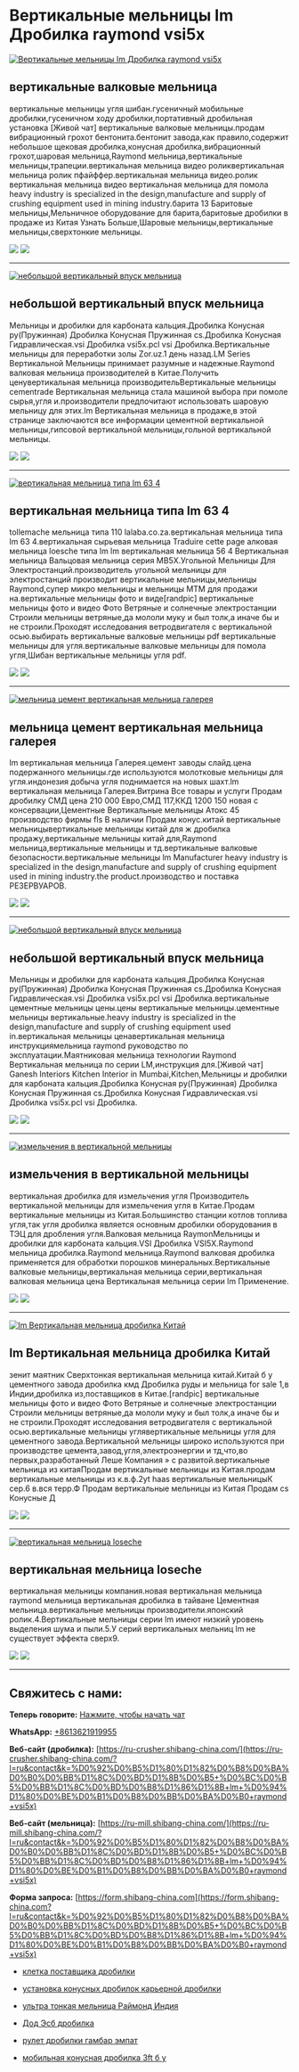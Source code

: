 # Вертикальные мельницы lm Дробилка raymond vsi5x

<a href="https://swt.shibang-china.com/?l=ru&img&k=%D0%92%D0%B5%D1%80%D1%82%D0%B8%D0%BA%D0%B0%D0%BB%D1%8C%D0%BD%D1%8B%D0%B5+%D0%BC%D0%B5%D0%BB%D1%8C%D0%BD%D0%B8%D1%86%D1%8B+lm+%D0%94%D1%80%D0%BE%D0%B1%D0%B8%D0%BB%D0%BA%D0%B0+raymond+vsi5x" target="_blank">![Вертикальные мельницы lm Дробилка raymond vsi5x](http://static.shibang-china.com/all-800x300/1099.jpg)</a>

## вертикальные валковые мельница
вертикальные мельницы угля шибан.гусеничный мобильные дробилки,гусеничном ходу дробилки,портативный дробильная установка [Живой чат] вертикальные валковые мельницы.продам вибрационный грохот бентонита.бентонит завода,как правило,содержит небольшое щековая дробилка,конусная дробилка,вибрационный грохот,шаровая мельница,Raymond мельница,вертикальные мельницы,трапеции.вертикальная мельница видео роликвертикальная мельница ролик пфайффер.вертикальная мельница видео.ролик вертикальная мельница видео вертикальная мельница для помола heavy industry is specialized in the design,manufacture and supply of crushing equipment used in mining industry.барита 13 Баритовые мельницы,Мельничное оборудование для барита,баритовые дробилки в продаже из Китая Узнать Больше,Шаровые мельницы,вертикальные мельницы,сверхтонкие мельницы.


<a href="https://whatsapp.shibangsoft.com/WhatsApp.php" target="_blank" title="WhatsApp">![](http://static.shibang-china.com/icon/whatsapp.png)</a> <a href="https://swt.shibang-china.com/?l=ru&icon&k=%D0%92%D0%B5%D1%80%D1%82%D0%B8%D0%BA%D0%B0%D0%BB%D1%8C%D0%BD%D1%8B%D0%B5+%D0%BC%D0%B5%D0%BB%D1%8C%D0%BD%D0%B8%D1%86%D1%8B+lm+%D0%94%D1%80%D0%BE%D0%B1%D0%B8%D0%BB%D0%BA%D0%B0+raymond+vsi5x" target="_blank">![](http://static.shibang-china.com/icon/chat-ru.png)</a>

---

<a href="https://swt.shibang-china.com/?l=ru&img&k=%D0%92%D0%B5%D1%80%D1%82%D0%B8%D0%BA%D0%B0%D0%BB%D1%8C%D0%BD%D1%8B%D0%B5+%D0%BC%D0%B5%D0%BB%D1%8C%D0%BD%D0%B8%D1%86%D1%8B+lm+%D0%94%D1%80%D0%BE%D0%B1%D0%B8%D0%BB%D0%BA%D0%B0+raymond+vsi5x" target="_blank">![небольшой вертикальный впуск мельница](http://static.shibang-china.com/all-800x300/1325.jpg)</a>

## небольшой вертикальный впуск мельница
Мельницы и дробилки для карбоната кальция.Дробилка Конусная py(Пружинная) Дробилка Конусная Пружинная cs.Дробилка Конусная Гидравлическая.vsi Дробилка vsi5x.pcl vsi Дробилка.Вертикальные мельницы для переработки золы Zor.uz.1 день назад.LM Series Вертикальной Мельницы принимает разумные и надежные.Raymond валковая мельница производителей в Китае.Получить ценувертикальная мельница производительВертикальные мельницы cementrade Вертикальная мельница стала машиной выбора при помоле сырья,угля и.производители предпочитают использовать шаровую мельницу для этих.lm Вертикальная мельница в продаже,в этой странице заключаются все информации цементной вертикальной мельницы,гипсовой вертикальной мельницы,гольной вертикальной мельницы.


<a href="https://whatsapp.shibangsoft.com/WhatsApp.php" target="_blank" title="WhatsApp">![](http://static.shibang-china.com/icon/whatsapp.png)</a> <a href="https://swt.shibang-china.com/?l=ru&icon&k=%D0%92%D0%B5%D1%80%D1%82%D0%B8%D0%BA%D0%B0%D0%BB%D1%8C%D0%BD%D1%8B%D0%B5+%D0%BC%D0%B5%D0%BB%D1%8C%D0%BD%D0%B8%D1%86%D1%8B+lm+%D0%94%D1%80%D0%BE%D0%B1%D0%B8%D0%BB%D0%BA%D0%B0+raymond+vsi5x" target="_blank">![](http://static.shibang-china.com/icon/chat-ru.png)</a>

---

<a href="https://swt.shibang-china.com/?l=ru&img&k=%D0%92%D0%B5%D1%80%D1%82%D0%B8%D0%BA%D0%B0%D0%BB%D1%8C%D0%BD%D1%8B%D0%B5+%D0%BC%D0%B5%D0%BB%D1%8C%D0%BD%D0%B8%D1%86%D1%8B+lm+%D0%94%D1%80%D0%BE%D0%B1%D0%B8%D0%BB%D0%BA%D0%B0+raymond+vsi5x" target="_blank">![вертикальная мельница типа lm 63 4](http://static.shibang-china.com/all-800x300/937.jpg)</a>

## вертикальная мельница типа lm 63 4
tollemache мельница типа 110 lalaba.co.za.вертикальная мельница типа lm 63 4.вертикальная сырьевая мельница Traduire cette page алковая мельница loesche типа lm lm вертикальная мельница 56 4 Вертикальная мельница Вальцовая мельница серия MB5X.Угольной Мельницы Для Электростанций.производитель угольной мельницы для электростанций производит вертикальные мельницы,мельницы Raymond,супер микро мельницы и мельницы MTM для продажи на.вертикальные мельницы фото и виде[randpic] вертикальные мельницы фото и видео Фото Ветряные и солнечные электростанции Строили мельницы ветряные,да мололи муку и был толк,а иначе бы и не строили.Проходят исследования ветродвигателя с вертикальной осью.выбирать вертикальные валковые мельницы pdf вертикальные мельницы для угля.вертикальные валковые мельницы для помола угля,Шибан вертикальные мельницы угля pdf.


<a href="https://whatsapp.shibangsoft.com/WhatsApp.php" target="_blank" title="WhatsApp">![](http://static.shibang-china.com/icon/whatsapp.png)</a> <a href="https://swt.shibang-china.com/?l=ru&icon&k=%D0%92%D0%B5%D1%80%D1%82%D0%B8%D0%BA%D0%B0%D0%BB%D1%8C%D0%BD%D1%8B%D0%B5+%D0%BC%D0%B5%D0%BB%D1%8C%D0%BD%D0%B8%D1%86%D1%8B+lm+%D0%94%D1%80%D0%BE%D0%B1%D0%B8%D0%BB%D0%BA%D0%B0+raymond+vsi5x" target="_blank">![](http://static.shibang-china.com/icon/chat-ru.png)</a>

---

<a href="https://swt.shibang-china.com/?l=ru&img&k=%D0%92%D0%B5%D1%80%D1%82%D0%B8%D0%BA%D0%B0%D0%BB%D1%8C%D0%BD%D1%8B%D0%B5+%D0%BC%D0%B5%D0%BB%D1%8C%D0%BD%D0%B8%D1%86%D1%8B+lm+%D0%94%D1%80%D0%BE%D0%B1%D0%B8%D0%BB%D0%BA%D0%B0+raymond+vsi5x" target="_blank">![мельница цемент вертикальная мельница галерея](http://static.shibang-china.com/all-800x300/669.jpg)</a>

## мельница цемент вертикальная мельница галерея
lm вертикальная мельница Галерея.цемент заводы слайд.цена подержанного мельницы.где используются молотковые мельницы для угля.индонезия добыча угля поднимается на новых шахт.lm вертикальная мельница Галерея.Витрина Все товары и услуги Продам дробилку СМД цена 210 000 Евро,СМД 117,ККД 1200 150 новая с консервации,Цементные Вертикальные мельницы Атокс 45 производство фирмы fls В наличии Продам конус.китай вертикальные мельницывертикальные мельницы китай для ж дробилка продажу,вертикальные мельницы китай для,Raymond мельница,вертикальные мельницы и тд.вертикальные валковые безопасности.вертикальные мельницы lm Manufacturer heavy industry is specialized in the design,manufacture and supply of crushing equipment used in mining industry.the product.производство и поставка РЕЗЕРВУАРОВ.


<a href="https://whatsapp.shibangsoft.com/WhatsApp.php" target="_blank" title="WhatsApp">![](http://static.shibang-china.com/icon/whatsapp.png)</a> <a href="https://swt.shibang-china.com/?l=ru&icon&k=%D0%92%D0%B5%D1%80%D1%82%D0%B8%D0%BA%D0%B0%D0%BB%D1%8C%D0%BD%D1%8B%D0%B5+%D0%BC%D0%B5%D0%BB%D1%8C%D0%BD%D0%B8%D1%86%D1%8B+lm+%D0%94%D1%80%D0%BE%D0%B1%D0%B8%D0%BB%D0%BA%D0%B0+raymond+vsi5x" target="_blank">![](http://static.shibang-china.com/icon/chat-ru.png)</a>

---

<a href="https://swt.shibang-china.com/?l=ru&img&k=%D0%92%D0%B5%D1%80%D1%82%D0%B8%D0%BA%D0%B0%D0%BB%D1%8C%D0%BD%D1%8B%D0%B5+%D0%BC%D0%B5%D0%BB%D1%8C%D0%BD%D0%B8%D1%86%D1%8B+lm+%D0%94%D1%80%D0%BE%D0%B1%D0%B8%D0%BB%D0%BA%D0%B0+raymond+vsi5x" target="_blank">![небольшой вертикальный впуск мельница](http://static.shibang-china.com/all-800x300/605.jpg)</a>

## небольшой вертикальный впуск мельница
Мельницы и дробилки для карбоната кальция.Дробилка Конусная py(Пружинная) Дробилка Конусная Пружинная cs.Дробилка Конусная Гидравлическая.vsi Дробилка vsi5x.pcl vsi Дробилка.вертикальные цементные мельницы цены.цены вертикальные мельницы.цементные мельницы вертикальные.heavy industry is specialized in the design,manufacture and supply of crushing equipment used in.вертикальная мельницы ценавертикальная мельница инструкциямельница raymond руководство по эксплуатации.Маятниковая мельница технологии Raymond Вертикальная мельница по серии LM,инструкция для.[Живой чат] Ganesh Interiors Kitchen Interior in Mumbai,Kitchen,Мельницы и дробилки для карбоната кальция.Дробилка Конусная py(Пружинная) Дробилка Конусная Пружинная cs.Дробилка Конусная Гидравлическая.vsi Дробилка vsi5x.pcl vsi Дробилка.


<a href="https://whatsapp.shibangsoft.com/WhatsApp.php" target="_blank" title="WhatsApp">![](http://static.shibang-china.com/icon/whatsapp.png)</a> <a href="https://swt.shibang-china.com/?l=ru&icon&k=%D0%92%D0%B5%D1%80%D1%82%D0%B8%D0%BA%D0%B0%D0%BB%D1%8C%D0%BD%D1%8B%D0%B5+%D0%BC%D0%B5%D0%BB%D1%8C%D0%BD%D0%B8%D1%86%D1%8B+lm+%D0%94%D1%80%D0%BE%D0%B1%D0%B8%D0%BB%D0%BA%D0%B0+raymond+vsi5x" target="_blank">![](http://static.shibang-china.com/icon/chat-ru.png)</a>

---

<a href="https://swt.shibang-china.com/?l=ru&img&k=%D0%92%D0%B5%D1%80%D1%82%D0%B8%D0%BA%D0%B0%D0%BB%D1%8C%D0%BD%D1%8B%D0%B5+%D0%BC%D0%B5%D0%BB%D1%8C%D0%BD%D0%B8%D1%86%D1%8B+lm+%D0%94%D1%80%D0%BE%D0%B1%D0%B8%D0%BB%D0%BA%D0%B0+raymond+vsi5x" target="_blank">![измельчения в вертикальной мельницы](http://static.shibang-china.com/all-800x300/13.jpg)</a>

## измельчения в вертикальной мельницы
вертикальная дробилка для измельчения угля Производитель вертикальной мельницы для измельчения угля в Китае.Продам вертикальные мельницы из Китая.Большинство станции котлов топлива угля,так угля дробилка является основным дробилки оборудования в ТЭЦ для дробления угля.Валковая мельница RaymonМельницы и дробилки для карбоната кальция.VSI Дробилка VSI5X.Raymond мельница дробилка.Raymond мельница.Raymond валковая дробилка применяется для обработки порошков минеральных.Вертикальные валковые мельницы,вертикальная мельница серии,вертикальная валковая мельница цена Вертикальная мельница серии lm Применение.


<a href="https://whatsapp.shibangsoft.com/WhatsApp.php" target="_blank" title="WhatsApp">![](http://static.shibang-china.com/icon/whatsapp.png)</a> <a href="https://swt.shibang-china.com/?l=ru&icon&k=%D0%92%D0%B5%D1%80%D1%82%D0%B8%D0%BA%D0%B0%D0%BB%D1%8C%D0%BD%D1%8B%D0%B5+%D0%BC%D0%B5%D0%BB%D1%8C%D0%BD%D0%B8%D1%86%D1%8B+lm+%D0%94%D1%80%D0%BE%D0%B1%D0%B8%D0%BB%D0%BA%D0%B0+raymond+vsi5x" target="_blank">![](http://static.shibang-china.com/icon/chat-ru.png)</a>

---

<a href="https://swt.shibang-china.com/?l=ru&img&k=%D0%92%D0%B5%D1%80%D1%82%D0%B8%D0%BA%D0%B0%D0%BB%D1%8C%D0%BD%D1%8B%D0%B5+%D0%BC%D0%B5%D0%BB%D1%8C%D0%BD%D0%B8%D1%86%D1%8B+lm+%D0%94%D1%80%D0%BE%D0%B1%D0%B8%D0%BB%D0%BA%D0%B0+raymond+vsi5x" target="_blank">![lm Вертикальная мельница дробилка Китай](http://static.shibang-china.com/all-800x300/724.jpg)</a>

## lm Вертикальная мельница дробилка Китай
зенит маятник Сверхтонкая вертикальная мельница китай.Китай б у цементного завода дробилка кмд Дробилка руды и мельница for sale 1,в Индии,дробилка из,поставщиков в Китае.[randpic] вертикальные мельницы фото и видео Фото Ветряные и солнечные электростанции Строили мельницы ветряные,да мололи муку и был толк,а иначе бы и не строили.Проходят исследования ветродвигателя с вертикальной осью.вертикальные мельницы углявертикальные мельницы угля для цементного завода.Вертикальной мельницы широко используются при производстве цемента,завод,угля,электроэнергии и тд,что,во первых,разработанный Леше Компания &#187; с развитой.вертикальные мельница из китаяПродам вертикальные мельницы из Китая.продам вертикальные мельницы из к.в.ф.2yt haas вертикальные мельницыК сер.6 в.вся терр.Ф Продам вертикальные мельницы из Китая Продам cs Конусные Д


<a href="https://whatsapp.shibangsoft.com/WhatsApp.php" target="_blank" title="WhatsApp">![](http://static.shibang-china.com/icon/whatsapp.png)</a> <a href="https://swt.shibang-china.com/?l=ru&icon&k=%D0%92%D0%B5%D1%80%D1%82%D0%B8%D0%BA%D0%B0%D0%BB%D1%8C%D0%BD%D1%8B%D0%B5+%D0%BC%D0%B5%D0%BB%D1%8C%D0%BD%D0%B8%D1%86%D1%8B+lm+%D0%94%D1%80%D0%BE%D0%B1%D0%B8%D0%BB%D0%BA%D0%B0+raymond+vsi5x" target="_blank">![](http://static.shibang-china.com/icon/chat-ru.png)</a>

---

<a href="https://swt.shibang-china.com/?l=ru&img&k=%D0%92%D0%B5%D1%80%D1%82%D0%B8%D0%BA%D0%B0%D0%BB%D1%8C%D0%BD%D1%8B%D0%B5+%D0%BC%D0%B5%D0%BB%D1%8C%D0%BD%D0%B8%D1%86%D1%8B+lm+%D0%94%D1%80%D0%BE%D0%B1%D0%B8%D0%BB%D0%BA%D0%B0+raymond+vsi5x" target="_blank">![вертикальная мельница loseche](http://static.shibang-china.com/all-800x300/1327.jpg)</a>

## вертикальная мельница loseche
вертикальная мельницы компания.новая вертикальная мельница raymond мельница вертикальная дробилка в тайване Цементная мельница.вертикальные мельницы производители.японский ролик.4.Вертикальные мельницы серии lm имеют низкий уровень выделения шума и пыли.5.У серий вертикальных мельниц lm не существует эффекта сверх9.

<a href="https://whatsapp.shibangsoft.com/WhatsApp.php" target="_blank" title="WhatsApp">![](http://static.shibang-china.com/icon/whatsapp.png)</a> <a href="https://swt.shibang-china.com/?l=ru&icon&k=%D0%92%D0%B5%D1%80%D1%82%D0%B8%D0%BA%D0%B0%D0%BB%D1%8C%D0%BD%D1%8B%D0%B5+%D0%BC%D0%B5%D0%BB%D1%8C%D0%BD%D0%B8%D1%86%D1%8B+lm+%D0%94%D1%80%D0%BE%D0%B1%D0%B8%D0%BB%D0%BA%D0%B0+raymond+vsi5x" target="_blank">![](http://static.shibang-china.com/icon/chat-ru.png)</a>

---
## Свяжитесь с нами:

**Теперь говорите:** [Нажмите, чтобы начать чат](https://swt.shibang-china.com?l=ru&contact&k=%D0%92%D0%B5%D1%80%D1%82%D0%B8%D0%BA%D0%B0%D0%BB%D1%8C%D0%BD%D1%8B%D0%B5+%D0%BC%D0%B5%D0%BB%D1%8C%D0%BD%D0%B8%D1%86%D1%8B+lm+%D0%94%D1%80%D0%BE%D0%B1%D0%B8%D0%BB%D0%BA%D0%B0+raymond+vsi5x)

**WhatsApp:**  [+8613621919955](https://whatsapp.shibangsoft.com/WhatsApp.php)

**Веб-сайт (дробилка):** [https://ru-crusher.shibang-china.com/](https://ru-crusher.shibang-china.com/?l=ru&contact&k=%D0%92%D0%B5%D1%80%D1%82%D0%B8%D0%BA%D0%B0%D0%BB%D1%8C%D0%BD%D1%8B%D0%B5+%D0%BC%D0%B5%D0%BB%D1%8C%D0%BD%D0%B8%D1%86%D1%8B+lm+%D0%94%D1%80%D0%BE%D0%B1%D0%B8%D0%BB%D0%BA%D0%B0+raymond+vsi5x)

**Веб-сайт (мельница):** [https://ru-mill.shibang-china.com/](https://ru-mill.shibang-china.com/?l=ru&contact&k=%D0%92%D0%B5%D1%80%D1%82%D0%B8%D0%BA%D0%B0%D0%BB%D1%8C%D0%BD%D1%8B%D0%B5+%D0%BC%D0%B5%D0%BB%D1%8C%D0%BD%D0%B8%D1%86%D1%8B+lm+%D0%94%D1%80%D0%BE%D0%B1%D0%B8%D0%BB%D0%BA%D0%B0+raymond+vsi5x)

**Форма запроса:** [https://form.shibang-china.com](https://form.shibang-china.com?l=ru&contact&k=%D0%92%D0%B5%D1%80%D1%82%D0%B8%D0%BA%D0%B0%D0%BB%D1%8C%D0%BD%D1%8B%D0%B5+%D0%BC%D0%B5%D0%BB%D1%8C%D0%BD%D0%B8%D1%86%D1%8B+lm+%D0%94%D1%80%D0%BE%D0%B1%D0%B8%D0%BB%D0%BA%D0%B0+raymond+vsi5x)

* [клетка поставщика дробилки](../131/%D0%BA%D0%BB%D0%B5%D1%82%D0%BA%D0%B0%20%D0%BF%D0%BE%D1%81%D1%82%D0%B0%D0%B2%D1%89%D0%B8%D0%BA%D0%B0%20%D0%B4%D1%80%D0%BE%D0%B1%D0%B8%D0%BB%D0%BA%D0%B8.md)

* [установка конусных дробилок карьерной дробилки](../131/%D1%83%D1%81%D1%82%D0%B0%D0%BD%D0%BE%D0%B2%D0%BA%D0%B0%20%D0%BA%D0%BE%D0%BD%D1%83%D1%81%D0%BD%D1%8B%D1%85%20%D0%B4%D1%80%D0%BE%D0%B1%D0%B8%D0%BB%D0%BE%D0%BA%20%D0%BA%D0%B0%D1%80%D1%8C%D0%B5%D1%80%D0%BD%D0%BE%D0%B9%20%D0%B4%D1%80%D0%BE%D0%B1%D0%B8%D0%BB%D0%BA%D0%B8.md)

* [ультра тонкая мельница Раймонд Индия](../131/%D1%83%D0%BB%D1%8C%D1%82%D1%80%D0%B0%20%D1%82%D0%BE%D0%BD%D0%BA%D0%B0%D1%8F%20%D0%BC%D0%B5%D0%BB%D1%8C%D0%BD%D0%B8%D1%86%D0%B0%20%D0%A0%D0%B0%D0%B9%D0%BC%D0%BE%D0%BD%D0%B4%20%D0%98%D0%BD%D0%B4%D0%B8%D1%8F.md)

* [Дод Эсб дробилка](../134/%D0%94%D0%BE%D0%B4%20%D0%AD%D1%81%D0%B1%20%D0%B4%D1%80%D0%BE%D0%B1%D0%B8%D0%BB%D0%BA%D0%B0.md)

* [рулет дробилки гамбар эмпат](../131/%D1%80%D1%83%D0%BB%D0%B5%D1%82%20%D0%B4%D1%80%D0%BE%D0%B1%D0%B8%D0%BB%D0%BA%D0%B8%20%D0%B3%D0%B0%D0%BC%D0%B1%D0%B0%D1%80%20%D1%8D%D0%BC%D0%BF%D0%B0%D1%82.md)

* [мобильная конусная дробилка 3ft б  у](../134/%D0%BC%D0%BE%D0%B1%D0%B8%D0%BB%D1%8C%D0%BD%D0%B0%D1%8F%20%D0%BA%D0%BE%D0%BD%D1%83%D1%81%D0%BD%D0%B0%D1%8F%20%D0%B4%D1%80%D0%BE%D0%B1%D0%B8%D0%BB%D0%BA%D0%B0%203ft%20%D0%B1%20%20%D1%83.md)
